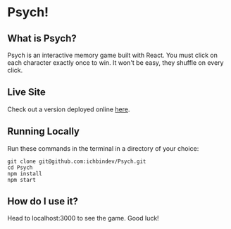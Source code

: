 # Psych!

## What is Psych?
Psych is an interactive memory game built with React. You must click on each character exactly once to win. It won't be easy, they shuffle on every click.

## Live Site

Check out a version deployed online [here](https://ichbindev.github.io/Psych/).

## Running Locally

Run these commands in the terminal in a directory of your choice:
  
    git clone git@github.com:ichbindev/Psych.git
    cd Psych
    npm install
    npm start

## How do I use it?
Head to localhost:3000 to see the game. Good luck!
